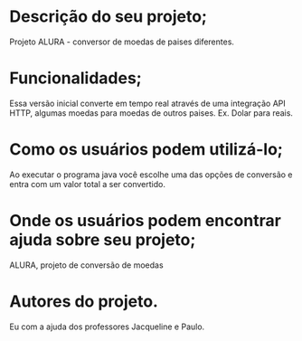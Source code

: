# Descrição do seu projeto;

Projeto ALURA - conversor de moedas de paises diferentes.



# Funcionalidades;

Essa versão inicial converte em tempo real através de uma
integração API HTTP, algumas moedas para moedas de outros paises.
Ex. Dolar para reais.

# Como os usuários podem utilizá-lo;

Ao executar o programa java você escolhe uma das opções de conversão e
entra com um valor total a ser convertido.

# Onde os usuários podem encontrar ajuda sobre seu projeto;

ALURA, projeto de conversão de moedas

# Autores do projeto.

Eu com a ajuda dos professores Jacqueline e Paulo.
